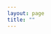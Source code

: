 ```yaml
---
layout: page
title: ""
---
```


<html lang="en">
<head>
    <meta charset="UTF-8">
    <meta name="viewport" content="width=device-width, initial-scale=1.0">
    <style>
        .container {
            display: flex;
            justify-content: space-between;
            align-items: center;
        }

        .image-container {
            flex: 1;
        }

        .quote-container {
            flex: 1;
            padding-left: 20px; /* Adjust as needed for spacing */
        }
    </style>
</head>
<body>

<div class="container">
    <div class="image-container">
        <img src="https://github.com/Sajedehra/sajedehra.github.io/assets/118833443/41b4c781-c172-4de6-8af6-af83658afdd4" alt="Your Image">
    </div>
    <div class="quote-container">
        <blockquote>
            a quote from paul meehl
        </blockquote>
    </div>
</div>

</body>
</html>

